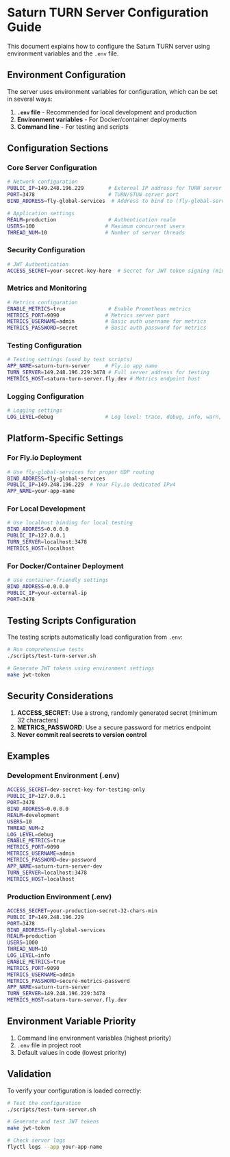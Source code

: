 # Saturn TURN Server Configuration Guide

This document explains how to configure the Saturn TURN server using environment variables and the `.env` file.

## Environment Configuration

The server uses environment variables for configuration, which can be set in several ways:

1. **`.env` file** - Recommended for local development and production
2. **Environment variables** - For Docker/container deployments  
3. **Command line** - For testing and scripts

## Configuration Sections

### Core Server Configuration

```bash
# Network configuration
PUBLIC_IP=149.248.196.229        # External IP address for TURN server
PORT=3478                        # TURN/STUN server port
BIND_ADDRESS=fly-global-services  # Address to bind to (fly-global-services for Fly.io)

# Application settings  
REALM=production                 # Authentication realm
USERS=100                       # Maximum concurrent users
THREAD_NUM=10                   # Number of server threads
```

### Security Configuration

```bash
# JWT Authentication
ACCESS_SECRET=your-secret-key-here  # Secret for JWT token signing (min 32 chars)
```

### Metrics and Monitoring

```bash
# Metrics configuration
ENABLE_METRICS=true              # Enable Prometheus metrics
METRICS_PORT=9090               # Metrics server port
METRICS_USERNAME=admin          # Basic auth username for metrics
METRICS_PASSWORD=secret         # Basic auth password for metrics
```

### Testing Configuration

```bash
# Testing settings (used by test scripts)
APP_NAME=saturn-turn-server     # Fly.io app name
TURN_SERVER=149.248.196.229:3478 # Full server address for testing
METRICS_HOST=saturn-turn-server.fly.dev # Metrics endpoint host
```

### Logging Configuration

```bash
# Logging settings
LOG_LEVEL=debug                 # Log level: trace, debug, info, warn, error
```

## Platform-Specific Settings

### For Fly.io Deployment

```bash
# Use fly-global-services for proper UDP routing
BIND_ADDRESS=fly-global-services
PUBLIC_IP=149.248.196.229  # Your Fly.io dedicated IPv4
APP_NAME=your-app-name
```

### For Local Development

```bash
# Use localhost binding for local testing
BIND_ADDRESS=0.0.0.0
PUBLIC_IP=127.0.0.1
TURN_SERVER=localhost:3478
METRICS_HOST=localhost
```

### For Docker/Container Deployment

```bash
# Use container-friendly settings
BIND_ADDRESS=0.0.0.0
PUBLIC_IP=your-external-ip
PORT=3478
```

## Testing Scripts Configuration

The testing scripts automatically load configuration from `.env`:

```bash
# Run comprehensive tests
./scripts/test-turn-server.sh

# Generate JWT tokens using environment settings
make jwt-token
```

## Security Considerations

1. **ACCESS_SECRET**: Use a strong, randomly generated secret (minimum 32 characters)
2. **METRICS_PASSWORD**: Use a secure password for metrics endpoint
3. **Never commit real secrets to version control**

## Examples

### Development Environment (.env)

```bash
ACCESS_SECRET=dev-secret-key-for-testing-only
PUBLIC_IP=127.0.0.1
PORT=3478
BIND_ADDRESS=0.0.0.0
REALM=development
USERS=10
THREAD_NUM=2
LOG_LEVEL=debug
ENABLE_METRICS=true
METRICS_PORT=9090
METRICS_USERNAME=admin
METRICS_PASSWORD=dev-password
APP_NAME=saturn-turn-server-dev
TURN_SERVER=localhost:3478
METRICS_HOST=localhost
```

### Production Environment (.env)

```bash
ACCESS_SECRET=your-production-secret-32-chars-min
PUBLIC_IP=149.248.196.229
PORT=3478
BIND_ADDRESS=fly-global-services
REALM=production
USERS=1000
THREAD_NUM=10
LOG_LEVEL=info
ENABLE_METRICS=true
METRICS_PORT=9090
METRICS_USERNAME=admin
METRICS_PASSWORD=secure-metrics-password
APP_NAME=saturn-turn-server
TURN_SERVER=149.248.196.229:3478
METRICS_HOST=saturn-turn-server.fly.dev
```

## Environment Variable Priority

1. Command line environment variables (highest priority)
2. `.env` file in project root
3. Default values in code (lowest priority)

## Validation

To verify your configuration is loaded correctly:

```bash
# Test the configuration
./scripts/test-turn-server.sh

# Generate and test JWT tokens
make jwt-token

# Check server logs
flyctl logs --app your-app-name
```
